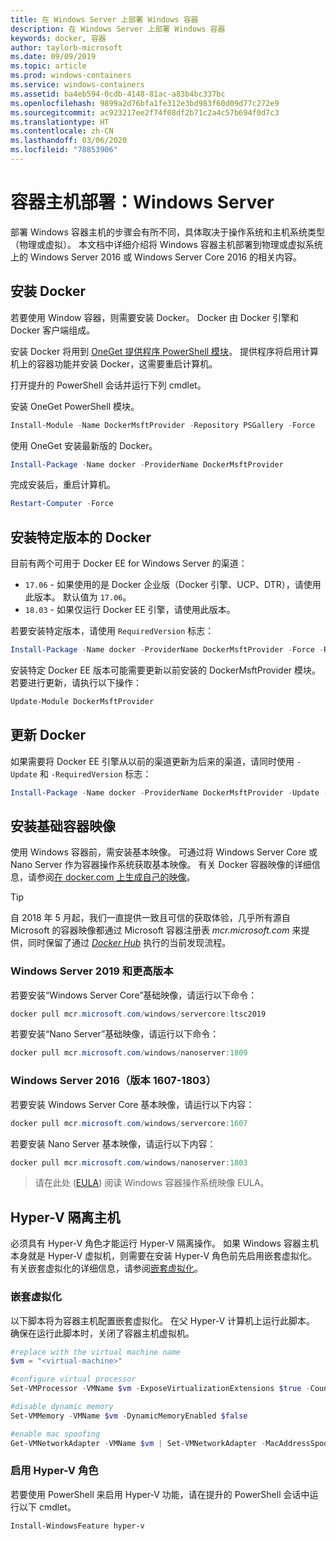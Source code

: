 ```yaml
---
title: 在 Windows Server 上部署 Windows 容器
description: 在 Windows Server 上部署 Windows 容器
keywords: docker, 容器
author: taylorb-microsoft
ms.date: 09/09/2019
ms.topic: article
ms.prod: windows-containers
ms.service: windows-containers
ms.assetid: ba4eb594-0cdb-4148-81ac-a83b4bc337bc
ms.openlocfilehash: 9899a2d76bfa1fe312e3bd983f60d09d77c272e9
ms.sourcegitcommit: ac923217ee2f74f08df2b71c2a4c57b694f0d7c3
ms.translationtype: HT
ms.contentlocale: zh-CN
ms.lasthandoff: 03/06/2020
ms.locfileid: "78853906"
---
```

# <a name="container-host-deployment-windows-server"></a>容器主机部署：Windows Server

部署 Windows 容器主机的步骤会有所不同，具体取决于操作系统和主机系统类型（物理或虚拟）。 本文档中详细介绍将 Windows 容器主机部署到物理或虚拟系统上的 Windows Server 2016 或 Windows Server Core 2016 的相关内容。

## <a name="install-docker"></a>安装 Docker

若要使用 Window 容器，则需要安装 Docker。 Docker 由 Docker 引擎和 Docker 客户端组成。

安装 Docker 将用到 [OneGet 提供程序 PowerShell 模块](https://github.com/OneGet/MicrosoftDockerProvider)。 提供程序将启用计算机上的容器功能并安装 Docker，这需要重启计算机。

打开提升的 PowerShell 会话并运行下列 cmdlet。

安装 OneGet PowerShell 模块。

```PowerShell
Install-Module -Name DockerMsftProvider -Repository PSGallery -Force
```

使用 OneGet 安装最新版的 Docker。

```PowerShell
Install-Package -Name docker -ProviderName DockerMsftProvider
```

完成安装后，重启计算机。

```PowerShell
Restart-Computer -Force
```

## <a name="install-a-specific-version-of-docker"></a>安装特定版本的 Docker

目前有两个可用于 Docker EE for Windows Server 的渠道：

* `17.06` - 如果使用的是 Docker 企业版（Docker 引擎、UCP、DTR），请使用此版本。 默认值为 `17.06`。
* `18.03` - 如果仅运行 Docker EE 引擎，请使用此版本。

若要安装特定版本，请使用 `RequiredVersion` 标志：

```PowerShell
Install-Package -Name docker -ProviderName DockerMsftProvider -Force -RequiredVersion 18.03
```

安装特定 Docker EE 版本可能需要更新以前安装的 DockerMsftProvider 模块。 若要进行更新，请执行以下操作：

```PowerShell
Update-Module DockerMsftProvider
```

## <a name="update-docker"></a>更新 Docker

如果需要将 Docker EE 引擎从以前的渠道更新为后来的渠道，请同时使用 `-Update` 和 `-RequiredVersion` 标志：

```PowerShell
Install-Package -Name docker -ProviderName DockerMsftProvider -Update -Force -RequiredVersion 18.03
```

## <a name="install-base-container-images"></a>安装基础容器映像

使用 Windows 容器前，需安装基本映像。 可通过将 Windows Server Core 或 Nano Server 作为容器操作系统获取基本映像。 有关 Docker 容器映像的详细信息，请参阅[在 docker.com 上生成自己的映像](https://docs.docker.com/engine/tutorials/dockerimages/)。

> [!TIP]
> 自 2018 年 5 月起，我们一直提供一致且可信的获取体验，几乎所有源自 Microsoft 的容器映像都通过 Microsoft 容器注册表 _mcr.microsoft.com_ 来提供，同时保留了通过 [_Docker Hub_](https://hub.docker.com/publishers/microsoftowner) 执行的当前发现流程。

### <a name="windows-server-2019-and-newer"></a>Windows Server 2019 和更高版本

若要安装“Windows Server Core”基础映像，请运行以下命令：

```PowerShell
docker pull mcr.microsoft.com/windows/servercore:ltsc2019
```

若要安装“Nano Server”基础映像，请运行以下命令：

```PowerShell
docker pull mcr.microsoft.com/windows/nanoserver:1809
```

### <a name="windows-server-2016-versions-1607-1803"></a>Windows Server 2016（版本 1607-1803）

若要安装 Windows Server Core 基本映像，请运行以下内容：

```PowerShell
docker pull mcr.microsoft.com/windows/servercore:1607
```

若要安装 Nano Server 基本映像，请运行以下内容：

```PowerShell
docker pull mcr.microsoft.com/windows/nanoserver:1803
```

> 请在此处 ([EULA](../images-eula.md)) 阅读 Windows 容器操作系统映像 EULA。

## <a name="hyper-v-isolation-host"></a>Hyper-V 隔离主机

必须具有 Hyper-V 角色才能运行 Hyper-V 隔离操作。 如果 Windows 容器主机本身就是 Hyper-V 虚拟机，则需要在安装 Hyper-V 角色前先启用嵌套虚拟化。 有关嵌套虚拟化的详细信息，请参阅[嵌套虚拟化](https://docs.microsoft.com/virtualization/hyper-v-on-windows/user-guide/nested-virtualization)。

### <a name="nested-virtualization"></a>嵌套虚拟化

以下脚本将为容器主机配置嵌套虚拟化。 在父 Hyper-V 计算机上运行此脚本。 确保在运行此脚本时，关闭了容器主机虚拟机。

```PowerShell
#replace with the virtual machine name
$vm = "<virtual-machine>"

#configure virtual processor
Set-VMProcessor -VMName $vm -ExposeVirtualizationExtensions $true -Count 2

#disable dynamic memory
Set-VMMemory -VMName $vm -DynamicMemoryEnabled $false

#enable mac spoofing
Get-VMNetworkAdapter -VMName $vm | Set-VMNetworkAdapter -MacAddressSpoofing On
```

### <a name="enable-the-hyper-v-role"></a>启用 Hyper-V 角色

若要使用 PowerShell 来启用 Hyper-V 功能，请在提升的 PowerShell 会话中运行以下 cmdlet。

```PowerShell
Install-WindowsFeature hyper-v
```

